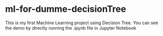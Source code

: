 # ml-for-dumme-decisionTree

This is my first Machine Learning project using Decision Tree.
You can see the demo by directly running the .ipynb file in Jupyter Notebook
